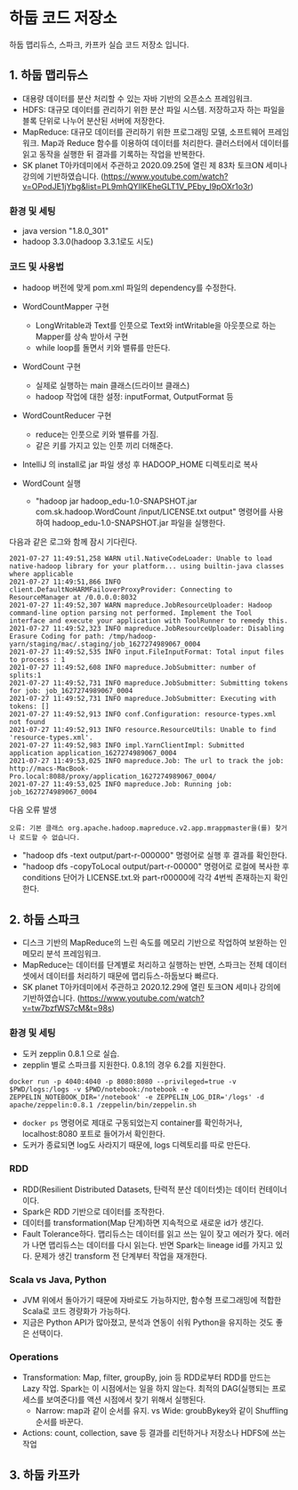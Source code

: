 # 하둡 코드 저장소 
하둡 맵리듀스, 스파크, 카프카 실습 코드 저장소 입니다.
## 1. 하둡 맵리듀스
* 대용량 데이터를 분산 처리할 수 있는 자바 기반의 오픈소스 프레임워크.
* HDFS: 대규모 데이터를 관리하기 위한 분산 파일 시스템. 저장하고자 하는 파일을 블록 단위로 나누어 분산된 서버에 저장한다. 
* MapReduce: 대규모 데이터를 관리하기 위한 프로그래밍 모델, 소프트웨어 프레임워크. Map과 Reduce 함수를 이용하여 데이터를 처리한다. 클러스터에서 데이터를 읽고 동작을 실행한 뒤 결과를 기록하는 작업을 반복한다. 
* SK planet T아카데미에서 주관하고 2020.09.25에 열린 제 83차 토크ON 세미나 강의에 기반하였습니다. 
(https://www.youtube.com/watch?v=OPodJE1jYbg&list=PL9mhQYIlKEheGLT1V_PEby_I9pOXr1o3r)

### 환경 및 세팅
* java version "1.8.0_301"
* hadoop 3.3.0(hadoop 3.3.1로도 시도)

### 코드 및 사용법

* hadoop 버전에 맞게 pom.xml 파일의 dependency를 수정한다. 

* WordCountMapper 구현
  * LongWritable과 Text를 인풋으로 Text와 intWritable을 아웃풋으로 하는 Mapper를 상속 받아서 구현
  * while loop를 돌면서 키와 밸류를 만든다.

* WordCount 구현
  * 실제로 실행하는 main 클래스(드라이브 클래스)
  * hadoop 작업에 대한 설정: inputFormat, OutputFormat 등
  
* WordCountReducer 구현
  * reduce는 인풋으로 키와 밸류를 가짐.
  * 같은 키를 가지고 있는 인풋 끼리 더해준다.
  
* IntelliJ 의 install로 jar 파일 생성 후 HADOOP_HOME 디렉토리로 복사

* WordCount 실행
  * "hadoop jar hadoop_edu-1.0-SNAPSHOT.jar com.sk.hadoop.WordCount /input/LICENSE.txt output" 명령어를 사용하여 hadoop_edu-1.0-SNAPSHOT.jar 파일을 실행한다.
 
다음과 같은 로그와 함께 잠시 기다린다.
~~~
2021-07-27 11:49:51,258 WARN util.NativeCodeLoader: Unable to load native-hadoop library for your platform... using builtin-java classes where applicable
2021-07-27 11:49:51,866 INFO client.DefaultNoHARMFailoverProxyProvider: Connecting to ResourceManager at /0.0.0.0:8032
2021-07-27 11:49:52,307 WARN mapreduce.JobResourceUploader: Hadoop command-line option parsing not performed. Implement the Tool interface and execute your application with ToolRunner to remedy this.
2021-07-27 11:49:52,323 INFO mapreduce.JobResourceUploader: Disabling Erasure Coding for path: /tmp/hadoop-yarn/staging/mac/.staging/job_1627274989067_0004
2021-07-27 11:49:52,535 INFO input.FileInputFormat: Total input files to process : 1
2021-07-27 11:49:52,608 INFO mapreduce.JobSubmitter: number of splits:1
2021-07-27 11:49:52,731 INFO mapreduce.JobSubmitter: Submitting tokens for job: job_1627274989067_0004
2021-07-27 11:49:52,731 INFO mapreduce.JobSubmitter: Executing with tokens: []
2021-07-27 11:49:52,913 INFO conf.Configuration: resource-types.xml not found
2021-07-27 11:49:52,913 INFO resource.ResourceUtils: Unable to find 'resource-types.xml'.
2021-07-27 11:49:52,983 INFO impl.YarnClientImpl: Submitted application application_1627274989067_0004
2021-07-27 11:49:53,025 INFO mapreduce.Job: The url to track the job: http://macs-MacBook-Pro.local:8088/proxy/application_1627274989067_0004/
2021-07-27 11:49:53,025 INFO mapreduce.Job: Running job: job_1627274989067_0004
~~~

다음 오류 발생
~~~
오류: 기본 클래스 org.apache.hadoop.mapreduce.v2.app.mrappmaster을(를) 찾거나 로드할 수 없습니다.
~~~
  
* "hadoop dfs -text output/part-r-000000" 명령어로 실행 후 결과를 확인한다.
* "hadoop dfs -copyToLocal output/part-r-00000" 명령어로 로컬에 복사한 후 conditions 단어가 LICENSE.txt.와 part-r00000에 각각 4번씩 존재하는지 확인한다. 
  
## 2. 하둡 스파크
* 디스크 기반의 MapReduce의 느린 속도를 메모리 기반으로 작업하여 보완하는 인메모리 분석 프레임워크.
* MapReduce는 데이터를 단계별로 처리하고 실행하는 반면, 스파크는 전체 데이터 셋에서 데이터를 처리하기 때문에 맵리듀스-하둡보다 빠르다. 
* SK planet T아카데미에서 주관하고 2020.12.29에 열린 토크ON 세미나 강의에 기반하였습니다. (https://www.youtube.com/watch?v=tw7bzfWS7cM&t=98s)

### 환경 및 세팅
* 도커 zepplin 0.8.1 으로 실습.
* zepplin 별로 스파크를 지원한다. 0.8.1의 경우 6.2를 지원한다.
```
docker run -p 4040:4040 -p 8080:8080 --privileged=true -v $PWD/logs:/logs -v $PWD/notebook:/notebook -e ZEPPELIN_NOTEBOOK_DIR='/notebook' -e ZEPPELIN_LOG_DIR='/logs' -d apache/zeppelin:0.8.1 /zeppelin/bin/zeppelin.sh
```
* `docker ps` 명령어로 제대로 구동되었는지 container를 확인하거나, localhost:8080 포트로 들어가서 확인한다.
* 도커가 종료되면 log도 사라지기 때문에, logs 디렉토리를 따로 만든다.

### RDD
* RDD(Resilient Distributed Datasets, 탄력적 분산 데이터셋)는 데이터 컨테이너이다. 
* Spark은 RDD 기반으로 데이터를 조작한다.
* 데이터를 transformation(Map 단계)하면 지속적으로 새로운 id가 생긴다. 
* Fault Tolerance하다. 맵리듀스는 데이터를 읽고 쓰는 일이 잦고 에러가 잦다. 에러가 나면 맵리듀스는 데이터를 다시 읽는다. 반면 Spark는 lineage id를 가지고 있다. 문제가 생긴 transform 전 단계부터 작업을 재개한다. 

### Scala vs Java, Python
* JVM 위에서 돌아가기 때문에 자바로도 가능하지만, 함수형 프로그래밍에 적합한 Scala로 코드 경량화가 가능하다. 
* 지금은 Python API가 많아졌고, 분석과 연동이 쉬워 Python을 유지하는 것도 좋은 선택이다. 

### Operations
* Transformation: Map, filter, groupBy, join 등 RDD로부터 RDD를 만드는 Lazy 작업. Spark는 이 시점에서는 일을 하지 않는다. 최적의 DAG(실행되는 프로세스를 보여준다)를 액션 시점에서 찾기 위해서 실행된다. 
  * Narrow: map과 같이 순서를 유지. vs Wide: groubBykey와 같이 Shuffling 순서를 바꾼다. 
* Actions: count, collection, save 등 결과를 리턴하거나 저장소나 HDFS에 쓰는 작업


## 3. 하둡 카프카